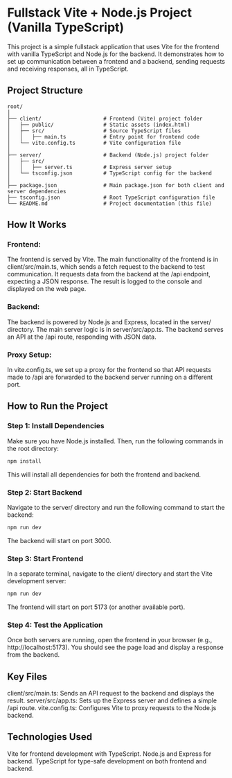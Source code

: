 # Fullstack Vite + Node.js Project (Vanilla TypeScript)
This project is a simple fullstack application that uses Vite for the frontend with vanilla TypeScript and Node.js for the backend. It demonstrates how to set up communication between a frontend and a backend, sending requests and receiving responses, all in TypeScript.

## Project Structure
```
root/
│
├── client/                    # Frontend (Vite) project folder
│   ├── public/                # Static assets (index.html)
│   ├── src/                   # Source TypeScript files
│   │   ├── main.ts            # Entry point for frontend code
│   └── vite.config.ts         # Vite configuration file
│
├── server/                    # Backend (Node.js) project folder
│   ├── src/
│   │   ├── server.ts          # Express server setup
│   └── tsconfig.json          # TypeScript config for the backend
│
├── package.json               # Main package.json for both client and server dependencies
├── tsconfig.json              # Root TypeScript configuration file
└── README.md                  # Project documentation (this file)
```

## How It Works
### Frontend:
The frontend is served by Vite.
The main functionality of the frontend is in client/src/main.ts, which sends a fetch request to the backend to test communication.
It requests data from the backend at the /api endpoint, expecting a JSON response.
The result is logged to the console and displayed on the web page.

### Backend:
The backend is powered by Node.js and Express, located in the server/ directory.
The main server logic is in server/src/app.ts.
The backend serves an API at the /api route, responding with JSON data.

### Proxy Setup:
In vite.config.ts, we set up a proxy for the frontend so that API requests made to /api are forwarded to the backend server running on a different port.

## How to Run the Project
### Step 1: Install Dependencies
Make sure you have Node.js installed. Then, run the following commands in the root directory:

```bash
npm install
```
This will install all dependencies for both the frontend and backend.


### Step 2: Start Backend
Navigate to the server/ directory and run the following command to start the backend:

```bash
npm run dev
```
The backend will start on port 3000.

### Step 3: Start Frontend
In a separate terminal, navigate to the client/ directory and start the Vite development server:

```bash
npm run dev
```
The frontend will start on port 5173 (or another available port).

### Step 4: Test the Application
Once both servers are running, open the frontend in your browser (e.g., http://localhost:5173). You should see the page load and display a response from the backend.

## Key Files
client/src/main.ts: Sends an API request to the backend and displays the result.
server/src/app.ts: Sets up the Express server and defines a simple /api route.
vite.config.ts: Configures Vite to proxy requests to the Node.js backend.

## Technologies Used
Vite for frontend development with TypeScript.
Node.js and Express for backend.
TypeScript for type-safe development on both frontend and backend.